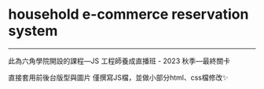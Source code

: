# household e-commerce reservation system
---
此為六角學院開設的課程—JS 工程師養成直播班 - 2023 秋季—最終關卡

直接套用前後台版型與圖片
僅撰寫JS檔，並做小部分html、css檔修改✨

